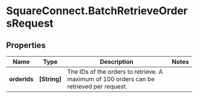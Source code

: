 # SquareConnect.BatchRetrieveOrdersRequest

## Properties
Name | Type | Description | Notes
------------ | ------------- | ------------- | -------------
**orderIds** | **[String]** | The IDs of the orders to retrieve. A maximum of 100 orders can be retrieved per request. | 


